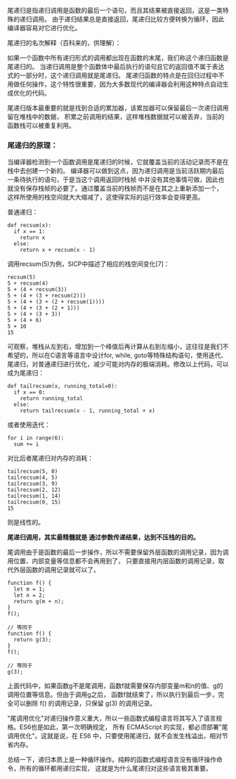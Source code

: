 
尾递归是指递归调用是函数的最后一个语句，而且其结果被直接返回，这是一类特殊的递归调用。
由于递归结果总是直接返回，尾递归比较方便转换为循环，因此编译器容易对它进行优化。

尾递归的名次解释（百科来的，供理解）：

如果一个函数中所有递归形式的调用都出现在函数的末尾，我们称这个递归函数是尾递归的。
当递归调用是整个函数体中最后执行的语句且它的返回值不属于表达式的一部分时，这个递归调用就是尾递归。
尾递归函数的特点是在回归过程中不用做任何操作，这个特性很重要，因为大多数现代的编译器会利用这种特点自动生成优化的代码。

尾递归版本最重要的就是找到合适的累加器，该累加器可以保留最后一次递归调用留在堆栈中的数据，
积累之前调用的结果，这样堆栈数据就可以被丢弃，当前的函数栈可以被重复利用。 

### 尾递归的原理：

当编译器检测到一个函数调用是尾递归的时候，它就覆盖当前的活动记录而不是在栈中去创建一个新的。
编译器可以做到这点，因为递归调用是当前活跃期内最后一条待执行的语句，于是当这个调用返回时栈帧
中并没有其他事情可做，因此也就没有保存栈帧的必要了。通过覆盖当前的栈帧而不是在其之上重新添加一个，
这样所使用的栈空间就大大缩减了，这使得实际的运行效率会变得更高。
     
普通递归：

    def recsum(x):
      if x == 1:
        return x
      else:
        return x + recsum(x - 1)

调用recsum(5)为例，SICP中描述了相应的栈空间变化[7]：

    recsum(5)
    5 + recsum(4)
    5 + (4 + recsum(3))
    5 + (4 + (3 + recsum(2)))
    5 + (4 + (3 + (2 + recsum(1))))
    5 + (4 + (3 + (2 + 1)))
    5 + (4 + (3 + 3))
    5 + (4 + 6)
    5 + 10
    15

可观察，堆栈从左到右，增加到一个峰值后再计算从右到左缩小，这往往是我们不希望的，所以在C语言等语言中设计for, while, goto等特殊结构语句，使用迭代、尾递归，对普通递归进行优化，减少可能对内存的极端消耗。修改以上代码，可以成为尾递归：

    def tailrecsum(x, running_total=0):
      if x == 0:
        return running_total
      else:
        return tailrecsum(x - 1, running_total + x)

或者使用迭代：

    for i in range(6):
      sum += i

对比后者尾递归对内存的消耗：

    tailrecsum(5, 0) 
    tailrecsum(4, 5) 
    tailrecsum(3, 9)
    tailrecsum(2, 12) 
    tailrecsum(1, 14) 
    tailrecsum(0, 15) 
    15

则是线性的。

**尾递归调用，其实最精髓就是 通过参数传递结果，达到不压栈的目的。**

尾调用由于是函数的最后一步操作，所以不需要保留外层函数的调用记录，因为调用位置、内部变量等信息都不会再用到了，
只要直接用内层函数的调用记录，取代外层函数的调用记录就可以了。

    function f() {
      let m = 1;
      let n = 2;
      return g(m + n);
    }
    f();
    
    // 等同于
    function f() {
      return g(3);
    }
    f();
    
    // 等同于
    g(3);
    

上面代码中，如果函数g不是尾调用，函数f就需要保存内部变量m和n的值、g的调用位置等信息。但由于调用g之后，
函数f就结束了，所以执行到最后一步，完全可以删除 f() 的调用记录，只保留 g(3) 的调用记录。

"尾调用优化"对递归操作意义重大，所以一些函数式编程语言将其写入了语言规格。ES6也是如此，第一次明确规定，
所有 ECMAScript 的实现，都必须部署"尾调用优化"。这就是说，在 ES6 中，只要使用尾递归，就不会发生栈溢出，相对节省内存。

总结一下，递归本质上是一种循环操作。纯粹的函数式编程语言没有循环操作命令，所有的循环都用递归实现，
这就是为什么尾递归对这些语言极其重要。



